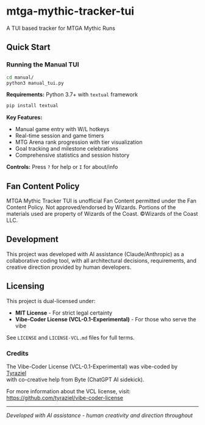 # mtga-mythic-tracker-tui
A TUI based tracker for MTGA Mythic Runs

## Quick Start

### Running the Manual TUI
```bash
cd manual/
python3 manual_tui.py
```

**Requirements:** Python 3.7+ with `textual` framework
```bash
pip install textual
```

**Key Features:**
- Manual game entry with W/L hotkeys
- Real-time session and game timers
- MTG Arena rank progression with tier visualization
- Goal tracking and milestone celebrations
- Comprehensive statistics and session history

**Controls:** Press `?` for help or `I` for about/info

## Fan Content Policy
MTGA Mythic Tracker TUI is unofficial Fan Content permitted under the Fan Content Policy. Not approved/endorsed by Wizards. Portions of the materials used are property of Wizards of the Coast. ©Wizards of the Coast LLC.

## Development
This project was developed with AI assistance (Claude/Anthropic) as a collaborative coding tool, with all architectural decisions, requirements, and creative direction provided by human developers.

## Licensing
This project is dual-licensed under:
- **MIT License** - For strict legal certainty
- **Vibe-Coder License (VCL-0.1-Experimental)** - For those who serve the vibe

See `LICENSE` and `LICENSE-VCL.md` files for full terms.

### Credits
The Vibe-Coder License (VCL-0.1-Experimental) was vibe-coded by [Tyraziel](https://github.com/tyraziel)  
with co-creative help from Byte (ChatGPT AI sidekick).

For more information about the VCL license, visit: https://github.com/tyraziel/vibe-coder-license

---
*Developed with AI assistance - human creativity and direction throughout*
